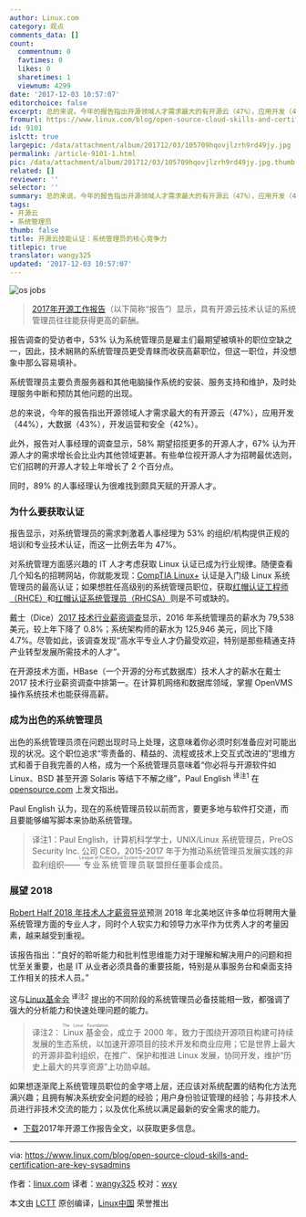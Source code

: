 ```yaml
---
author: Linux.com
category: 观点
comments_data: []
count:
  commentnum: 0
  favtimes: 0
  likes: 0
  sharetimes: 1
  viewnum: 4299
date: '2017-12-03 10:57:07'
editorchoice: false
excerpt: 总的来说，今年的报告指出开源领域人才需求最大的有开源云（47%），应用开发（44%），大数据（43%），开发运营和安全（42%）。
fromurl: https://www.linux.com/blog/open-source-cloud-skills-and-certification-are-key-sysadmins
id: 9101
islctt: true
largepic: /data/attachment/album/201712/03/105709hqovjlzrh9rd49jy.jpg
permalink: /article-9101-1.html
pic: /data/attachment/album/201712/03/105709hqovjlzrh9rd49jy.jpg.thumb.jpg
related: []
reviewer: ''
selector: ''
summary: 总的来说，今年的报告指出开源领域人才需求最大的有开源云（47%），应用开发（44%），大数据（43%），开发运营和安全（42%）。
tags:
- 开源云
- 系统管理员
thumb: false
title: 开源云技能认证：系统管理员的核心竞争力
titlepic: true
translator: wangy325
updated: '2017-12-03 10:57:07'
---
```


![os jobs](/data/attachment/album/201712/03/105709hqovjlzrh9rd49jy.jpg "os jobs")



> 
> [2017年开源工作报告](https://www.linuxfoundation.org/blog/2017-jobs-report-highlights-demand-open-source-skills/)（以下简称“报告”）显示，具有开源云技术认证的系统管理员往往能获得更高的薪酬。
> 
> 
> 


报告调查的受访者中，53% 认为系统管理员是雇主们最期望被填补的职位空缺之一，因此，技术娴熟的系统管理员更受青睐而收获高薪职位，但这一职位，并没想象中那么容易填补。


系统管理员主要负责服务器和其他电脑操作系统的安装、服务支持和维护，及时处理服务中断和预防其他问题的出现。


总的来说，今年的报告指出开源领域人才需求最大的有开源云（47%），应用开发（44%），大数据（43%），开发运营和安全（42%）。


此外，报告对人事经理的调查显示，58% 期望招揽更多的开源人才，67% 认为开源人才的需求增长会比业内其他领域更甚。有些单位视开源人才为招聘最优选则，它们招聘的开源人才较上年增长了 2 个百分点。


同时，89% 的人事经理认为很难找到颇具天赋的开源人才。


### 为什么要获取认证


报告显示，对系统管理员的需求刺激着人事经理为 53% 的组织/机构提供正规的培训和专业技术认证，而这一比例去年为 47%。


对系统管理方面感兴趣的 IT 人才考虑获取 Linux 认证已成为行业规律。随便查看几个知名的招聘网站，你就能发现：[CompTIA Linux+](https://certification.comptia.org/certifications/linux?tracking=getCertified/certifications/linux.aspx) 认证是入门级 Linux 系统管理员的最高认证；如果想胜任高级别的系统管理员职位，获取[红帽认证工程师（RHCE）](https://www.redhat.com/en/services/certification/rhce)和[红帽认证系统管理员（RHCSA）](https://www.redhat.com/en/services/certification/rhcsa)则是不可或缺的。


戴士（Dice）[2017 技术行业薪资调查](http://marketing.dice.com/pdf/Dice_TechSalarySurvey_2017.pdf?aliId=105832232)显示，2016 年系统管理员的薪水为 79,538 美元，较上年下降了 0.8%；系统架构师的薪水为 125,946 美元，同比下降 4.7%。尽管如此，该调查发现“高水平专业人才仍最受欢迎，特别是那些精通支持产业转型发展所需技术的人才”。


在开源技术方面，HBase（一个开源的分布式数据库）技术人才的薪水在戴士 2017 技术行业薪资调查中排第一。在计算机网络和数据库领域，掌握 OpenVMS 操作系统技术也能获得高薪。


### 成为出色的系统管理员


出色的系统管理员须在问题出现时马上处理，这意味着你必须时刻准备应对可能出现的状况。这个职位追求“零责备的、精益的、流程或技术上交互式改进的”思维方式和善于自我完善的人格，成为一个系统管理员意味着“你必将与开源软件如 Linux、BSD 甚至开源 Solaris 等结下不解之缘”，Paul English <sup> 译注1</sup> 在 [opensource.com](https://opensource.com/article/17/7/truth-about-sysadmins) 上发文指出。


Paul English 认为，现在的系统管理员较以前而言，要更多地与软件打交道，而且要能够编写脚本来协助系统管理。



> 
> 译注1：Paul English，计算机科学学士，UNIX/Linux 系统管理员，PreOS Security Inc. 公司 CEO，2015-2017 年于为推动系统管理员发展实践的非盈利组织——<ruby> 专业系统管理员联盟 <rt>  League of Professional System Administrator </rt></ruby>担任董事会成员。
> 
> 
> 


### 展望 2018


[Robert Half 2018 年技术人才薪资导览](https://www.roberthalf.com/salary-guide/technology)预测 2018 年北美地区许多单位将聘用大量系统管理方面的专业人才，同时个人软实力和领导力水平作为优秀人才的考量因素，越来越受到重视。


该报告指出：“良好的聆听能力和批判性思维能力对于理解和解决用户的问题和担忧至关重要，也是 IT 从业者必须具备的重要技能，特别是从事服务台和桌面支持工作相关的技术人员。”


这与[Linux基金会](https://www.linux.com/learn/10-essential-skills-novice-junior-and-senior-sysadmins%20%20)<sup> 译注2</sup> 提出的不同阶段的系统管理员必备技能相一致，都强调了强大的分析能力和快速处理问题的能力。



> 
> 译注2：<ruby> Linux 基金会 <rt>  The Linux Foundation </rt></ruby>，成立于 2000 年，致力于围绕开源项目构建可持续发展的生态系统，以加速开源项目的技术开发和商业应用；它是世界上最大的开源非盈利组织，在推广、保护和推进 Linux 发展，协同开发，维护“历史上最大的共享资源”上功勋卓越。
> 
> 
> 


如果想逐渐爬上系统管理员职位的金字塔上层，还应该对系统配置的结构化方法充满兴趣；且拥有解决系统安全问题的经验；用户身份验证管理的经验；与非技术人员进行非技术交流的能力；以及优化系统以满足最新的安全需求的能力。


* [下载](http://bit.ly/2017OSSjobsreport)2017年开源工作报告全文，以获取更多信息。




---


via: <https://www.linux.com/blog/open-source-cloud-skills-and-certification-are-key-sysadmins>


作者：[linux.com](https://www.linux.com/blog/open-source-cloud-skills-and-certification-are-key-sysadmins) 译者：[wangy325](https://github.com/wangy325) 校对：[wxy](https://github.com/wxy)


本文由 [LCTT](https://github.com/LCTT/TranslateProject) 原创编译，[Linux中国](https://linux.cn/) 荣誉推出